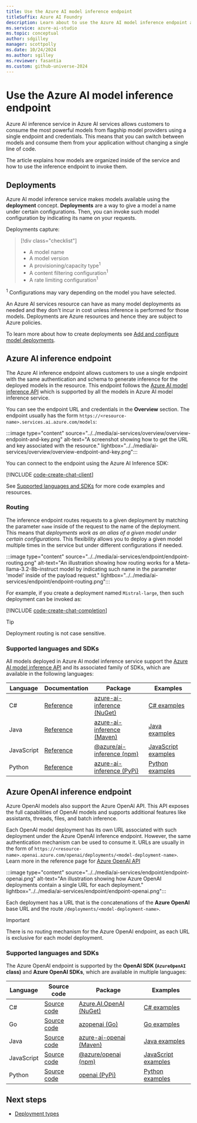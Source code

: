 ```yaml
---
title: Use the Azure AI model inference endpoint
titleSuffix: Azure AI Foundry
description: Learn about to use the Azure AI model inference endpoint and how to configure it.
ms.service: azure-ai-studio
ms.topic: conceptual
author: sdgilley
manager: scottpolly
ms.date: 10/24/2024
ms.author: sgilley
ms.reviewer: fasantia
ms.custom: github-universe-2024
---
```


# Use the Azure AI model inference endpoint

Azure AI inference service in Azure AI services allows customers to consume the most powerful models from flagship model providers using a single endpoint and credentials. This means that you can switch between models and consume them from your application without changing a single line of code.

The article explains how models are organized inside of the service and how to use the inference endpoint to invoke them.

## Deployments

Azure AI model inference service makes models available using the **deployment** concept. **Deployments** are a way to give a model a name under certain configurations. Then, you can invoke such model configuration by indicating its name on your requests.

Deployments capture:

> [!div class="checklist"]
> * A model name
> * A model version
> * A provisioning/capacity type<sup>1</sup>
> * A content filtering configuration<sup>1</sup>
> * A rate limiting configuration<sup>1</sup>

<sup>1</sup> Configurations may vary depending on the model you have selected.

An Azure AI services resource can have as many model deployments as needed and they don't incur in cost unless inference is performed for those models. Deployments are Azure resources and hence they are subject to Azure policies.

To learn more about how to create deployments see [Add and configure model deployments](../how-to/create-model-deployments.md).

## Azure AI inference endpoint

The Azure AI inference endpoint allows customers to use a single endpoint with the same authentication and schema to generate inference for the deployed models in the resource. This endpoint follows the [Azure AI model inference API](../../reference/reference-model-inference-api.md) which is supported by all the models in Azure AI model inference service.

You can see the endpoint URL and credentials in the **Overview** section. The endpoint usually has the form `https://<resource-name>.services.ai.azure.com/models`:

:::image type="content" source="../../media/ai-services/overview/overview-endpoint-and-key.png" alt-text="A screenshot showing how to get the URL and key associated with the resource." lightbox="../../media/ai-services/overview/overview-endpoint-and-key.png":::

You can connect to the endpoint using the Azure AI Inference SDK:

[!INCLUDE [code-create-chat-client](../../includes/ai-services/code-create-chat-client.md)]

See [Supported languages and SDKs](#supported-languages-and-sdks) for more code examples and resources.

### Routing

The inference endpoint routes requests to a given deployment by matching the parameter `name` inside of the request to the name of the deployment. This means that *deployments work as an alias of a given model under certain configurations*. This flexibility allows you to deploy a given model multiple times in the service but under different configurations if needed.

:::image type="content" source="../../media/ai-services/endpoint/endpoint-routing.png" alt-text="An illustration showing how routing works for a Meta-llama-3.2-8b-instruct model by indicating such name in the parameter 'model' inside of the payload request." lightbox="../../media/ai-services/endpoint/endpoint-routing.png":::

For example, if you create a deployment named `Mistral-large`, then such deployment can be invoked as:

[!INCLUDE [code-create-chat-completion](../../includes/ai-services/code-create-chat-completion.md)]

> [!TIP]
> Deployment routing is not case sensitive.

### Supported languages and SDKs

All models deployed in Azure AI model inference service support the [Azure AI model inference API](https://aka.ms/aistudio/modelinference) and its associated family of SDKs, which are available in the following languages:

| Language   | Documentation | Package | Examples |
|------------|---------|-----|-------|
| C#         | [Reference](https://aka.ms/azsdk/azure-ai-inference/csharp/reference) | [azure-ai-inference (NuGet)](https://www.nuget.org/packages/Azure.AI.Inference/) | [C# examples](https://aka.ms/azsdk/azure-ai-inference/csharp/samples)       |
| Java       | [Reference](https://aka.ms/azsdk/azure-ai-inference/java/reference) | [azure-ai-inference (Maven)](https://central.sonatype.com/artifact/com.azure/azure-ai-inference/) | [Java examples](https://github.com/Azure/azure-sdk-for-java/tree/main/sdk/ai/azure-ai-inference/src/samples) |
| JavaScript | [Reference](/javascript/api/overview/azure/ai-inference-rest-readme?view=azure-node-preview&preserve-view=true) | [@azure/ai-inference (npm)](https://www.npmjs.com/package/@azure/ai-inference) | [JavaScript examples](https://github.com/Azure/azure-sdk-for-js/tree/main/sdk/ai/ai-inference-rest/samples) |
| Python     | [Reference](https://aka.ms/azsdk/azure-ai-inference/python/reference) | [azure-ai-inference (PyPi)](https://pypi.org/project/azure-ai-inference/) | [Python examples](https://github.com/Azure/azure-sdk-for-python/tree/main/sdk/ai/azure-ai-inference/samples) |

## Azure OpenAI inference endpoint

Azure OpenAI models also support the Azure OpenAI API. This API exposes the full capabilities of OpenAI models and supports additional features like assistants, threads, files, and batch inference.

Each OpenAI model deployment has its own URL associated with such deployment under the Azure OpenAI inference endpoint. However, the same authentication mechanism can be used to consume it. URLs are usually in the form of `https://<resource-name>.openai.azure.com/openai/deployments/<model-deployment-name>`. Learn more in the reference page for [Azure OpenAI API](../../../ai-services/openai/reference.md)

:::image type="content" source="../../media/ai-services/endpoint/endpoint-openai.png" alt-text="An illustration showing how Azure OpenAI deployments contain a single URL for each deployment." lightbox="../../media/ai-services/endpoint/endpoint-openai.png":::

Each deployment has a URL that is the concatenations of the **Azure OpenAI** base URL and the route `/deployments/<model-deployment-name>`.

> [!IMPORTANT]
> There is no routing mechanism for the Azure OpenAI endpoint, as each URL is exclusive for each model deployment.

### Supported languages and SDKs

The Azure OpenAI endpoint is supported by the **OpenAI SDK (`AzureOpenAI` class)** and **Azure OpenAI SDKs**, which are available in multiple languages:

| Language   | Source code | Package | Examples |
|------------|---------|-----|-------|
| C#         | [Source code](https://github.com/Azure/azure-sdk-for-net/tree/main/sdk/openai/Azure.AI.OpenAI) | [Azure.AI.OpenAI (NuGet)](https://www.nuget.org/packages/Azure.AI.OpenAI/) | [C# examples](https://github.com/Azure/azure-sdk-for-net/blob/main/sdk/openai/Azure.AI.OpenAI/tests/Samples)       |
| Go         | [Source code](https://github.com/Azure/azure-sdk-for-go/tree/main/sdk/ai/azopenai) | [azopenai (Go)](https://pkg.go.dev/github.com/Azure/azure-sdk-for-go/sdk/ai/azopenai)| [Go examples](https://pkg.go.dev/github.com/Azure/azure-sdk-for-go/sdk/ai/azopenai#pkg-examples) |
| Java       | [Source code](https://github.com/Azure/azure-sdk-for-java/tree/main/sdk/openai/azure-ai-openai) | [azure-ai-openai (Maven)](https://central.sonatype.com/artifact/com.azure/azure-ai-openai/) | [Java examples](https://github.com/Azure/azure-sdk-for-java/tree/main/sdk/openai/azure-ai-openai/src/samples) |
| JavaScript | [Source code](https://github.com/Azure/azure-sdk-for-js/tree/main/sdk/openai/openai) | [@azure/openai (npm)](https://www.npmjs.com/package/@azure/openai) | [JavaScript examples](https://github.com/Azure/azure-sdk-for-js/tree/main/sdk/openai/openai/samples/) |
| Python     | [Source code](https://github.com/openai/openai-python) | [openai (PyPi)](https://pypi.org/project/openai/) | [Python examples](https://github.com/openai/openai-cookbook) |

## Next steps

- [Deployment types](deployment-types.md)
